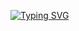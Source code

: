 [![Typing SVG](https://readme-typing-svg.demolab.com?font=Roboto&pause=1000&color=247FA7EE&random=false&width=435&lines=%D0%9F%D1%80%D0%B8%D0%B2%D0%B5%D1%82%2C+%D0%BC%D0%B5%D0%BD%D1%8F+%D0%B7%D0%BE%D0%B2%D1%83%D1%82+%D0%90%D0%BB%D0%B5%D0%BA%D1%81%D0%B0%D0%BD%D0%B4%D1%80;%D0%A1%D0%BF%D0%B0%D1%81%D0%B8%D0%B1%D0%BE%2C+%D1%87%D1%82%D0%BE+%D0%BD%D0%B0%D1%88%D0%BB%D0%B8+%D0%B2%D1%80%D0%B5%D0%BC%D1%8F+;%D0%BF%D0%BE%D1%81%D0%BC%D0%BE%D1%82%D1%80%D0%B5%D1%82%D1%8C+%D0%BC%D0%BE%D0%B8+%D1%80%D0%B0%D0%B1%D0%BE%D1%82%D1%8B)](https://git.io/typing-svg)
